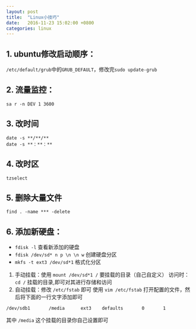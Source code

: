 ```yaml
---
layout: post
title:  "Linux小技巧"
date:   2016-11-23 15:02:00 +0800
categories: linux
---
```

## 1. ubuntu修改启动顺序：
`/etc/default/grub`中的`GRUB_DEFAULT`，修改完`sudo update-grub`

## 2. 流量监控：
`sa r -n DEV 1 3600`

## 3. 改时间

```
date -s **/**/**
date -s **：**：**
```

## 4. 改时区
`tzselect`

## 5. 删除大量文件
`find . -name *** -delete` 

## 6. 添加新硬盘：
* `fdisk -l` 查看新添加的硬盘
* `fdisk /dev/sd* n p \n \n w` 创建硬盘分区
* `mkfs -t ext3 /dev/sd*1` 格式化分区
1. 手动挂载：使用 `mount /dev/sd*1 /` 要挂载的目录（自己自定义）
访问时：`cd /` 挂载的目录,即可对其进行存储和访问
2. 自动挂载：修改 `/etc/fstab` 即可
使用 `vim /etc/fstab` 打开配置的文件，然后将下面的一行文字添加即可

```
/dev/sdb1       /media      ext3    defaults       0       1
```

其中 `/media` 这个挂载的目录你自己设置即可
